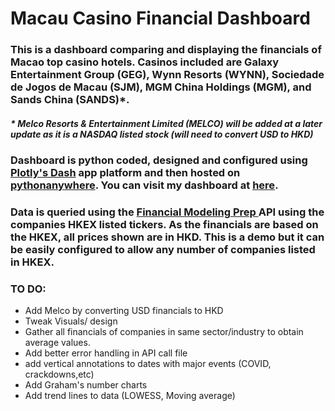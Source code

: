 # Macau Casino Financial Dashboard
### This is a dashboard comparing and displaying the financials of Macao top casino hotels. Casinos included are Galaxy Entertainment Group (GEG), Wynn Resorts (WYNN), Sociedade de Jogos de Macau (SJM), MGM China Holdings (MGM), and Sands China (SANDS)*.
##### * Melco Resorts & Entertainment Limited (MELCO) will be added at a later update as it is a NASDAQ listed stock (will need to convert USD to HKD)
### Dashboard is python coded, designed and configured using [Plotly's Dash](https://plotly.com/dash/) app platform and then hosted on [pythonanywhere](https://www.pythonanywhere.com/). You can visit my dashboard at [here](prtlobo.pythonanywhere.com).
### Data is queried using the [Financial Modeling Prep ](https://financialmodelingprep.com/) API using the companies HKEX listed tickers. As the financials are based on the HKEX, all prices shown are in HKD. This is a demo but it can be easily configured to allow any number of companies listed in HKEX. 

### TO DO:
* Add Melco by converting USD financials to HKD
* Tweak Visuals/ design
* Gather all financials of companies in same sector/industry to obtain average values.
* Add better error handling in API call file
* add vertical annotations to dates with major events (COVID, crackdowns,etc)
* Add Graham's number charts
* Add trend lines to data (LOWESS, Moving average)
